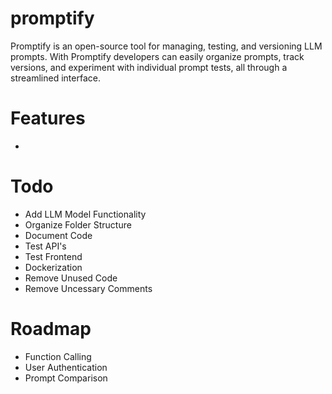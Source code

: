 # promptify
Promptify is an open-source tool for managing, testing, and versioning LLM prompts. With Promptify developers can easily organize prompts, track versions, and experiment with individual prompt tests, all through a streamlined interface.



# Features
- 


# Todo
- Add LLM Model Functionality
- Organize Folder Structure
- Document Code
- Test API's
- Test Frontend
- Dockerization
- Remove Unused Code
- Remove Uncessary Comments


# Roadmap
- Function Calling
- User Authentication
- Prompt Comparison